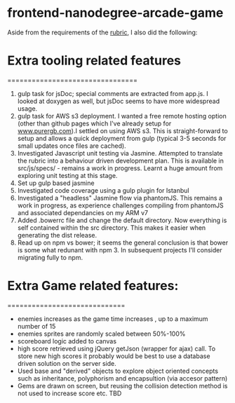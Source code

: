 frontend-nanodegree-arcade-game
===============================

Aside from the requirements of the [rubric](https://review.udacity.com/#!/projects/2696458597/rubric), I also did the following:

# Extra tooling related features
================================
1. gulp task for jsDoc; special comments are extracted from app.js. I looked at doxygen as well, but jsDoc seems to have more widespread usage. 
2. gulp task for AWS s3 deployment. I wanted a free remote hosting option (other than github pages which I've already setup for www.purergb.com).I settled on using AWS s3. This is straight-forward to setup and allows a quick deployment from gulp (typical 3-5 seconds for small updates once files are cached).
3. Investigated Javascript unit testing via Jasmine. Attempted to translate the rubric into a behaviour driven development plan. This is available in src/js/specs/ - remains a work in progress. Learnt a huge amount from exploring unit testing at this stage.
4. Set up gulp based jasmine
5. Investigated code coverage using a gulp plugin for Istanbul
6. Investigated a "headless" Jasmine flow via phantomJS. This remains a work in progress, as experience challenges compiling from phantomJS and associated dependancies on my ARM v7
7. Added .bowerrc file and change the default directory. Now everything is self contained within the src directory. This makes it easier when generating the dist release.
8. Read up on npm vs bower; it seems the general conclusion is that bower is some what redunant with npm 3. In subsequent projects I'll consider migrating fully to npm. 

# Extra Game related features:
=============================
- enemies increases as the game time increases , up to a maximum number of 15
- enemies sprites are randomly scaled between 50%-100%
- scoreboard logic added to canvas
- high score retrieved using jQuery getJson (wrapper for ajax) call. To store new high scores it probably would be best to use a database driven solution on the server side.
- Used base and "derived" objects to explore object oriented concepts such as inheritance, polyphorism and encapsultion (via accesor pattern)
- Gems are drawn on screen, but reusing the collision detection method is not used to increase score etc. TBD
